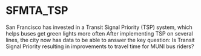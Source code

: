 # SFMTA_TSP
San Francisco has invested in a Transit Signal Priority (TSP) system, which helps buses get green lights more often After implementing TSP on several lines, the city now has data to be able to answer the key question: Is Transit Signal Priority resulting in improvements to travel time for MUNI bus riders? 
